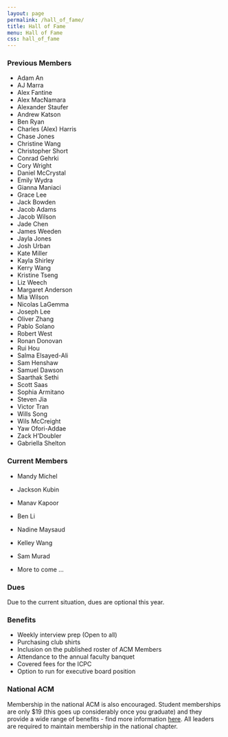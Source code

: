 ```yaml
---
layout: page
permalink: /hall_of_fame/
title: Hall of Fame
menu: Hall of Fame
css: hall_of_fame
---
```

### Previous Members
<div class="prev_members" markdown="1">

* Adam An
* AJ Marra
* Alex Fantine
* Alex MacNamara
* Alexander Staufer
* Andrew Katson
* Ben Ryan
* Charles (Alex) Harris
* Chase Jones
* Christine Wang
* Christopher Short
* Conrad Gehrki
* Cory Wright
* Daniel McCrystal
* Emily Wydra
* Gianna Maniaci
* Grace Lee
* Jack Bowden
* Jacob Adams
* Jacob Wilson
* Jade Chen
* James Weeden
* Jayla Jones
* Josh Urban
* Kate Miller
* Kayla Shirley
* Kerry Wang
* Kristine Tseng
* Liz Weech
* Margaret Anderson
* Mia Wilson
* Nicolas LaGemma
* Joseph Lee
* Oliver Zhang
* Pablo Solano
* Robert West
* Ronan Donovan
* Rui Hou
* Salma Elsayed-Ali
* Sam Henshaw
* Samuel Dawson
* Saarthak Sethi
* Scott Saas
* Sophia Armitano
* Steven Jia
* Victor Tran
* Wills Song
* Wils McCreight
* Yaw Ofori-Addae
* Zack H’Doubler
* Gabriella Shelton 

</div>

### Current Members
* Mandy Michel
* Jackson Kubin
* Manav Kapoor
* Ben Li
* Nadine Maysaud
* Kelley Wang
* Sam Murad

* More to come ...

### Dues
Due to the current situation, dues are optional this year.

### Benefits
* Weekly interview prep (Open to all)
* Purchasing club shirts
* Inclusion on the published roster of ACM Members
* Attendance to the annual faculty banquet
* Covered fees for the ICPC
* Option to run for executive board position

### National ACM
Membership in the national ACM is also encouraged.
Student memberships are only $19 (this goes up considerably once you graduate)
and they provide a wide range of benefits - find more information
<a href="https://www.acm.org/membership/membership-benefits">here</a>.
All leaders are required to maintain membership in the national chapter.
